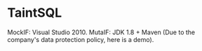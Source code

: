 # TaintSQL
MockIF: Visual Studio 2010.
MutaIF: JDK 1.8 + Maven (Due to the company's data protection policy, here is a demo).